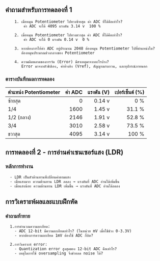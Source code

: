 ## คำถามสำหรับการทดลองที่ 1
```
    1. เมื่อหมุน Potentiometer ไปทางซ้ายสุด ค่า ADC ที่ได้คือเท่าไร?
        ค่า ADC จะได้ 4095 แรงดัน 3.14 v  100 %

    2. เมื่อหมุน Potentiometer ไปทางขวาสุด ค่า ADC ที่ได้คือเท่าไร?
        ค่า ADC จะได้ 0 แรงดัน 0.14 v  0 % 

    3. หากต้องการให้ค่า ADC อยู่ประมาณ 2048 ต้องหมุน Potentiometer ไปที่ตำแหน่งใด?
       ต้องหมุนประมาณช่วงกลางของ Potentiometer

    4. ความผิดพลาดของการวัด (Error) มีสาเหตุมาจากอะไรบ้าง?
       Error มาจากตัวชิปเอง, ค่าอ้างอิง (Vref), สัญญาณรบกวน, และอุปกรณ์ภายนอก
```


### ตารางบันทึกผลการทดลอง

| ตำแหน่ง Potentiometer | ค่า ADC | แรงดัน (V) | เปอร์เซ็นต์ (%) |
|---|---:|---:|---:|
| ซ้ายสุด | 0 | 0.14 v | 0 % |  
| 1/4 | 1600 | 1.45 v | 31.1 % |  
| 1/2 (กลาง) | 2146 | 1.91 v  | 52.8 % |  
| 3/4 | 3010 | 2.58 v | 73.5 % |  
| ขวาสุด| 4095 | 3.14 v | 100 % |  


## การทดลองที่ 2 - การอ่านค่าเซนเซอร์แสง (LDR)

### หลักการทำงาน
```
  - LDR เป็นตัวต้านทานที่เปลี่ยนค่าตามแสง
  - เมื่อแสงมาก ความต้านทาน LDR ลดลง → แรงดันที่ ADC อ่านได้เพิ่มขึ้น
  - เมื่อแสงน้อย ความต้านทาน LDR เพิ่มขึ้น → แรงดันที่ ADC อ่านได้ลดลง
```


## การวิเคราะห์ผลและแบบฝึกหัด
### คำถามท้าทาย
```
  1.การคำนวณความละเอียด:
    - ADC 12-bit มีความละเอียดเท่าไร? (ในหน่วย mV เมื่อใช้ช่วง 0-3.3V)
    - หากต้องการความละเอียด 1mV ต้องใช้ ADC กี่บิต?

  2.การวิเคราะห์ error:
    - Quantization error สูงสุดของ 12-bit ADC คือเท่าไร?
    - เหตุใดการใช้ oversampling จึงช่วยลด noise ได้?
```








